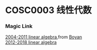
# COSC0003 线性代数

### Magic Link

[2004-2011 linear algebra](https://github.com/Emanual20/NKUCS.ICU/tree/main/resources/grade-1/COSC0003/),from [Boyan](https://github.com/NKUSunBoyan)\
[2012-2018 linear algebra](https://github.com/Emanual20/NKUCS.ICU/tree/main/resources/grade-1/COSC0003/)